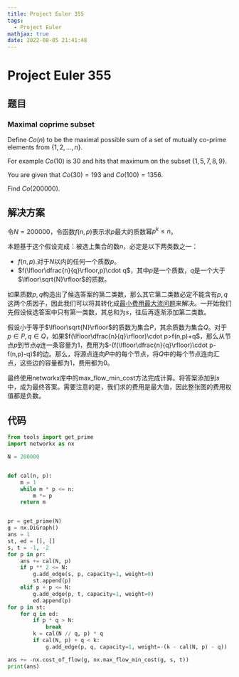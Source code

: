```yaml
---
title: Project Euler 355
tags:
  - Project Euler
mathjax: true
date: 2022-08-05 21:41:48
---
```


<escape><!-- more --></escape>

# Project Euler 355

## 题目

### Maximal coprime subset

Define $Co(n)$ to be the maximal possible sum of a set of mutually co-prime elements from $\{1, 2, \dots, n\}$.

 For example $Co(10)$ is $30$ and hits that maximum on the subset $\{1, 5, 7, 8, 9\}$.

You are given that $Co(30) = 193$ and $Co(100) = 1356$.

Find $Co(200000)$.

## 解决方案

令$N=200000$，令函数$f(n,p)$表示求$p$最大的质数幂$p^k\le n$。

本题基于这个假设完成：被选上集合的数$n$，必定是以下两类数之一：

- $f(n,p)$.对于$N$以内的任何一个质数$p$。
- $f(\lfloor\dfrac{n}{q}\rfloor,p)\cdot q$，其中$p$是一个质数，$q$是一个大于$\lfloor\sqrt{N}\rfloor$的质数。

如果质数$p,q$构造出了候选答案的第二类数，那么其它第二类数必定不能含有$p,q$这两个质因子，因此我们可以将其转化成[最小费用最大流问题](https://en.wikipedia.org/wiki/Minimum-cost_flow_problem)来解决。一开始我们先假设候选答案中只有第一类数，其总和为$s$，往后再逐渐添加第二类数。

假设小于等于$\lfloor\sqrt{N}\rfloor$的质数为集合$P$，其余质数为集合$Q$。对于$p\in P,q \in Q$，如果$f(\lfloor\dfrac{n}{q}\rfloor)\cdot p>f(n,p)+q$，那么从节点$p$到节点$q$连一条容量为$1$，费用为$-(f(\lfloor\dfrac{n}{q}\rfloor)\cdot p-f(n,p)-q)$的边。那么，将源点连向$P$中的每个节点，将$Q$中的每个节点连向汇点，这些边的容量都为$1$，费用都为$0$。

最终使用networkx库中的max_flow_min_cost方法完成计算。将答案添加到$s$中，成为最终答案。需要注意的是，我们求的费用是最大值，因此整张图的费用权值都是负数。

## 代码

```py
from tools import get_prime
import networkx as nx

N = 200000


def cal(n, p):
    m = 1
    while m * p <= n:
        m *= p
    return m


pr = get_prime(N)
g = nx.DiGraph()
ans = 1
st, ed = [], []
s, t = -1, -2
for p in pr:
    ans += cal(N, p)
    if p ** 2 <= N:
        g.add_edge(s, p, capacity=1, weight=0)
        st.append(p)
    elif p + p <= N:
        g.add_edge(p, t, capacity=1, weight=0)
        ed.append(p)
for p in st:
    for q in ed:
        if p * q > N:
            break
        k = cal(N // q, p) * q
        if cal(N, p) + q < k:
            g.add_edge(p, q, capacity=1, weight=-(k - cal(N, p) - q))

ans += -nx.cost_of_flow(g, nx.max_flow_min_cost(g, s, t))
print(ans)

```
